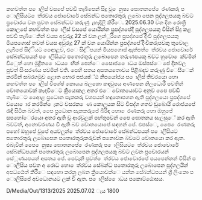 කහවත්ත ප ොලිස් වසපේ පවඩි තැබීපෙන් සිදු වූ ෙනුෂ්‍ය ඝොතනපේ ෙරණකරු ප ොලිසියට ෙත්රවය ජොවොරේ සේබන්ධ පතොරතුරු ලබො පෙන පුද්ගලපයකු බවට ප්‍රචොරය වන පුවත සේබන්ධව කරුණු ැහැදිලි කිරීෙ. 2025.06.30 වන දින රොත්‍රී කොලපේ කහවත්ත ප ොලිස් වසපේ යොයින්න ප්‍රපද්ශපේදී පුද්ගලපයකු විසින් සිදු කළ පවඩි තැබීෙකින් වයස අවුරුදු 22 ක් වන ලන්ූරිගෙ ප්‍රපද්ශපේ දිිංචි පුද්ගලපයකු මියපගොස් තවත් වයස අවුරුදු 27 ක් වන යොයින්න ප්‍රපද්ශපේ දිිංචිකරුපවකු තුවොල ලැබීපේ සිද්ියට අෙොළව, එෙ සිද්ිපයන් මියපගොස් ඇත්පත් ෙත්රවය ජොවොරේ සේබන්ධපයන් ප ොලිසියට පතොරතුරු ලබොපෙන තරුණපයකු බවට හුවො ෙක්වමින් විෙුත් හො මුද්‍රිත ෙොධය ෙඟින් පෙන්ෙ සෙොජ ෙොධය ඔස්පස්ෙ පේ දිනවල පුවත් සිංසරණය පවමින් වති. පෙහි සතය අසතයතොවය පිළිබඳව කරුණු විෙසීෙක් කරමින් සබරගමුව ළොත භොර පජයෂ්‍්ඨ නිපයෝජය ප ොලිස් තිවරයො හො කහවත්ත ප ොලිස් විපශ්ෂ්‍ කොයය බලකො කඳවුපය අණපෙන නිලධොරී පවතින් වොතයොවක් කැඳවීෙට ක්‍රියොකල අතර එෙ වොතයොවට අනුව පෙෙ පවඩි තැබීෙට අෙොළ ප්‍රධොන සැකකරු වශපයන් හඳුනොපගන ඇති පුද්ගලයො ප්‍රපද්ශපේ වයො ොර කරමින් ෙැනට වසරක ෙණ කොලයක සිට විපද්ශ ගතව ඩුබොයි රොජයපේ රැඳී සිටින බවත්, පෙෙ ප්‍රධොන සැකකරුපේ බිරිඳ හො ෙරණකරු හො ඔහුපේ සපහෝෙරයො අතර ඇති වූ ආරවුලක් පහ්තුපවන් පෙෙ ඝොතනය සැලසුේ කර ඇති බවටත්, අනොවරණය වී ඇති බව වොතයොපේ සඳහන් පේ. එපස්ෙ, පෙෙ ෙරණකරු පහෝ ඔහුපේ වුපේ අයවලුන් ෙත්රවය ජොවොරේ සේබන්ධපයන් ප ොලිසියට පතොරතුරු ලබොපෙන පතොරතුරුකරුවන් පනොවන බවටෙ වොතයො කර ඇත. එබැවින් පෙෙ ෙනුෂ්‍ය ඝොතනපේ ෙරණකරු ප ොලිසියට ෙත්රවය ජොවොරේ සේබන්ධපයන් පතොරතුරු ලබොපෙන පුද්ගලපයකු බවට ලවන ප්‍රචොරයන් සේූණයපයන් අසතය පේ. පෙවැනි පුවත් ෙත්රවය ජොවොරපේ පයපෙන්නන් විසින් ප ොලිසිය පවත අ රොධ හො ෙත්රවය සේබන්ධ පතොරතුරු ලබොපෙන පුද්ගලයින් අපධර්‍යෙත් කිරීෙ සඳහො කරනු ලබන ක්‍රියොවක්ෙ යන්න සේබන්ධපයන් ශ්‍රී ලිංකො ප ොලිසිපේ අවධොනයට ලක් වී ඇත. ප ොලිස් ෙොධය පකොට්ඨොසය.

D/Media/Out/1313/2025 2025.07.02 ැය 1800